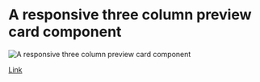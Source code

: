 # A responsive three column preview card component

![A responsive three column preview card component](https://drive.google.com/uc?export=view&id=1MhlwhosA3MfJKalqB2GjtkbqKilrQX3N)

[Link](https://sharonjseg.github.io/3-column-preview-card-component)
